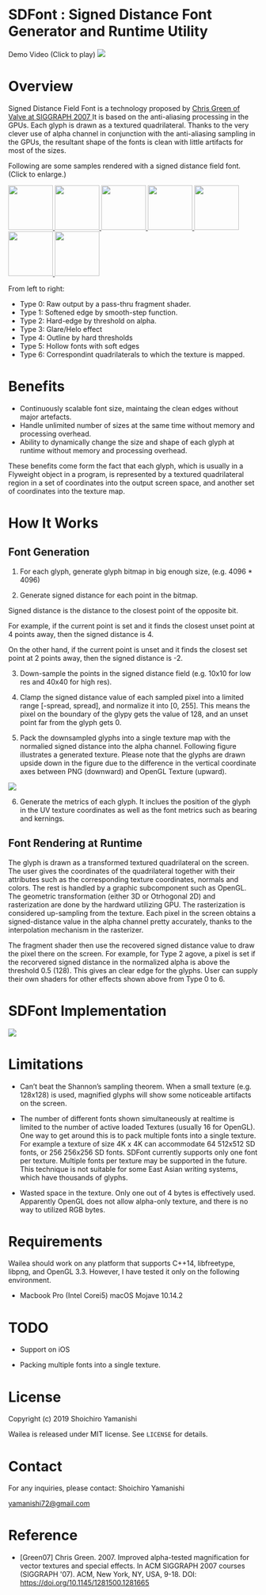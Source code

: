 # SDFont : Signed Distance Font Generator and Runtime Utility


Demo Video (Click to play)
<a href="https://youtu.be/p1f0NFHqdbI">
    <img src="docs/readme/VideoCapture.png">
</a>


# Overview


Signed Distance Field Font is a technology proposed by 
<a href="https://steamcdn-a.akamaihd.net/apps/valve/2007/SIGGRAPH2007_AlphaTestedMagnification.pdf">
Chris Green of Valve at SIGGRAPH 2007
</a>
It is based on the anti-aliasing processing in the GPUs.
Each glyph is drawn as a textured quadrilateral.
Thanks to the very clever use of alpha channel in conjunction with the 
anti-aliasing sampling in the GPUs,
the resultant shape of the fonts is clean with little artifacts
for most of the sizes.



Following are some samples rendered with a signed distance field font.
(Click to enlarge.)

<a href="docs/readme/Type0.png">
    <img src="docs/readme/Thumb0.png" height="90">
</a>
<a href="docs/readme/Type1.png">
    <img src="docs/readme/Thumb1.png" height="90">
</a>
<a href="docs/readme/Type2.png">
    <img src="docs/readme/Thumb2.png" height="90">
</a>
<a href="docs/readme/Type3.png">
    <img src="docs/readme/Thumb3.png" height="90">
</a>
<a href="docs/readme/Type4.png">
    <img src="docs/readme/Thumb4.png" height="90">
</a>
<a href="docs/readme/Type5.png">
    <img src="docs/readme/Thumb5.png" height="90">
</a>
<a href="docs/readme/Type6.png">
    <img src="docs/readme/Thumb6.png" height="90">
</a>


From left to right:
- Type 0: Raw output  by a pass-thru fragment shader.
- Type 1: Softened edge by smooth-step function.
- Type 2: Hard-edge by threshold on alpha.
- Type 3: Glare/Helo effect
- Type 4: Outline by hard thresholds
- Type 5: Hollow fonts with soft edges
- Type 6: Correspondint quadrilaterals to which the texture is mapped.


# Benefits


- Continuously scalable font size, maintaing the clean edges without major
artefacts.
- Handle unlimited number of sizes at the same time without memory and
processing overhead.
- Ability to dynamically change the size and shape of each glyph at runtime
without memory and processing overhead.

These benefits come form the fact that each glyph, which is usually in 
a Flyweight object in a program, is represented by a textured quadrilateral
region in a set of coordinates into the output screen space, and another set 
of coordinates into the texture map.


# How It Works

## Font Generation


1. For each glyph, generate glyph bitmap in big enough size, (e.g. 4096 * 4096)

2. Generate signed distance for each point in the bitmap.

Signed distance is the distance to the closest point of the opposite bit.

For example, if the current point is set and it finds the closest unset point
 at 4 points away, then the signed distance is 4.

On the other hand, if the current point is unset and it finds the closest set
point at 2 points away, then the signed distance is -2.

3. Down-sample the points in the signed distance field (e.g. 10x10 for low res
and 40x40 for high res).

4. Clamp the signed distance value of each sampled pixel into a limited range
[-spread, spread], and normalize it into [0, 255].
This means the pixel on the boundary of the glypy gets the value of 128, and
an unset point far from the glyph gets 0.

5. Pack the downsampled glyphs into a single texture map with the normalied
signed distance into the alpha channel.
Following figure illustrates a generated texture.
Please note that the glyphs are drawn upside down in the figure due to the
difference in the vertical coordinate axes between PNG (downward) and
OpenGL Texture (upward).

<a href="docs/readme/sample_texture.png">
<img src="docs/readme/sample_texture.png">
</a>

6. Generate the metrics of each glyph. It inclues the position of the glyph
in the UV texture coordinates as well as the font metrics such as bearing and
kernings.


## Font Rendering at Runtime

The glyph is drawn as a transformed textured quadrilateral on the screen.
The user gives the coordinates of the quadrilateral together with their
attributes such as the corresponding texture coordinates, normals and colors.
The rest is handled by a graphic subcomponent such as OpenGL.
The geometric transformation (either 3D or Otrhogonal 2D) and 
rasterization are done by the hardward utilizing GPU.
The rasterization is considered up-sampling from the texture.
Each pixel in the screen obtains a signed-distance value in the alpha channel
pretty accurately, thanks to the interpolation mechanism in the rasterizer.

The fragment shader then use the recovered signed distance value to draw the 
pixel there on the screen.
For example, for Type 2 agove, a pixel is set if the recorvered signed distance
in the normalized alpha is above the threshold 0.5 (128). This gives an clear
edge for the glyphs.
User can supply their own shaders for other effects shown above from Type 0 to
6.


# SDFont Implementation


<a href="docs/readme/overview.png">
<img src="docs/readme/overview.png">
</a>


# Limitations

- Can’t beat the Shannon’s sampling theorem.
When a small texture (e.g. 128x128) is used, 
magnified glyphs will show some noticeable artifacts on the screen.

- The number of different fonts shown simultaneously at realtime is limited
to the number of active loaded Textures (usually 16 for OpenGL).
One way to get around this is to pack multiple fonts into a single texture.
For example a texture of size 4K x 4K can accommodate 64 512x512 SD fonts, 
or 256 256x256 SD fonts. SDFont currently supports only one font per texture.
Multiple fonts per texture may be supported in the future.
This technique is not suitable for some East Asian writing systems, which have
thousands of glyphs.

- Wasted space in the texture. Only one out of 4 bytes is effectively used.
Apparently OpenGL does not allow alpha-only texture, and there is no way
to utilized RGB bytes.


# Requirements

Wailea should work on any platform that supports C++14, libfreetype, libpng, and OpenGL 3.3.
However, I have tested it only on the following environment.
  - Macbook Pro (Intel Corei5) macOS Mojave 10.14.2


# TODO

- Support on iOS

- Packing multiple fonts into a single texture.


# License


Copyright (c) 2019 Shoichiro Yamanishi

Wailea is released under MIT license. See `LICENSE` for details.


# Contact


For any inquiries, please contact:
Shoichiro Yamanishi

yamanishi72@gmail.com



# Reference


* [Green07]
Chris Green. 2007. Improved alpha-tested magnification for vector textures and special effects. In ACM SIGGRAPH 2007 courses (SIGGRAPH '07). ACM, New York, NY, USA, 9-18. DOI: https://doi.org/10.1145/1281500.1281665
